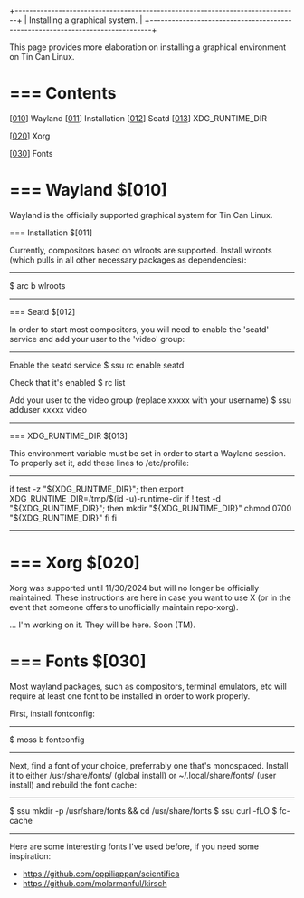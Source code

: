 +------------------------------------------------------------------------------+
|  Installing a graphical system.                                              |
+------------------------------------------------------------------------------+

This page provides more elaboration on installing a graphical environment on Tin
Can Linux.


=== Contents
============

[[010](#010)] Wayland
  [[011](#011)] Installation
  [[012](#012)] Seatd
  [[013](#013)] XDG_RUNTIME_DIR

[[020](#020)] Xorg

[[030](#030)] Fonts


=== Wayland $[010]
=================

Wayland is the officially supported graphical system for Tin Can Linux.


=== Installation $[011]

Currently, compositors based on wlroots are supported. Install wlroots (which
pulls in all other necessary packages as dependencies):

--------------------------------------------------------------------------------

  $ arc b wlroots

--------------------------------------------------------------------------------


=== Seatd $[012]

In order to start most compositors, you will need to enable the 'seatd' service
and add your user to the 'video' group:

--------------------------------------------------------------------------------

  Enable the seatd service
  $ ssu rc enable seatd

  Check that it's enabled
  $ rc list

  Add your user to the video group (replace xxxxx with your username)
  $ ssu adduser xxxxx video

--------------------------------------------------------------------------------


=== XDG_RUNTIME_DIR $[013]

This environment variable must be set in order to start a Wayland session. To
properly set it, add these lines to /etc/profile:

--------------------------------------------------------------------------------

if test -z "${XDG_RUNTIME_DIR}"; then
    export XDG_RUNTIME_DIR=/tmp/$(id -u)-runtime-dir
    if ! test -d "${XDG_RUNTIME_DIR}"; then
        mkdir "${XDG_RUNTIME_DIR}"
        chmod 0700 "${XDG_RUNTIME_DIR}"
    fi
fi

--------------------------------------------------------------------------------


=== Xorg $[020]
==============

Xorg was supported until 11/30/2024 but will no longer be officially maintained.
These instructions are here in case you want to use X (or in the event that
someone offers to unofficially maintain repo-xorg).

... I'm working on it. They will be here. Soon (TM).


=== Fonts $[030]
===============

Most wayland packages, such as compositors, terminal emulators, etc will require
at least one font to be installed in order to work properly.

First, install fontconfig:

--------------------------------------------------------------------------------

  $ moss b fontconfig

--------------------------------------------------------------------------------


Next, find a font of your choice, preferrably one that's monospaced. Install it
to either /usr/share/fonts/ (global install) or ~/.local/share/fonts/ (user
install) and rebuild the font cache:

--------------------------------------------------------------------------------

  $ ssu mkdir -p /usr/share/fonts && cd /usr/share/fonts
  $ ssu curl -fLO <link to font.ttf>
  $ fc-cache

--------------------------------------------------------------------------------


Here are some interesting fonts I've used before, if you need some inspiration:
  - https://github.com/oppiliappan/scientifica
  - https://github.com/molarmanful/kirsch

